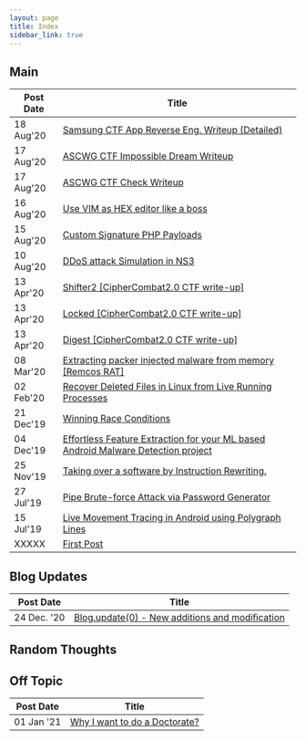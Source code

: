 ```yaml
---
layout: page
title: Index 
sidebar_link: true
---
```

## Main
<table id="tg-bP44D">
<thead>
  <tr>
    <th>Post Date </th>
    <th>Title</th>
  </tr>
</thead>
<tbody>
  <tr>
    <td>18 Aug'20</td>
    <td><a href="https://saket-upadhyay.github.io//2020/08/18/sstf-vault-wtireup.html" target="_blank" rel="noopener noreferrer">Samsung CTF App Reverse Eng. Writeup (Detailed)</a></td>
  </tr>
  <tr>
    <td>17 Aug'20</td>
    <td><a href="https://saket-upadhyay.github.io/2020/08/17/ascwg-impossible-dream.html" target="_blank" rel="noopener noreferrer">ASCWG CTF Impossible Dream Writeup</a></td>
  </tr>
  <tr>
    <td>17 Aug'20</td>
    <td><a href="https://saket-upadhyay.github.io/2020/08/17/ascwg-check.html" target="_blank" rel="noopener noreferrer">ASCWG CTF Check Writeup</a></td>
  </tr>
  <tr>
    <td>16 Aug'20</td>
    <td><a href="https://saket-upadhyay.github.io/2020/08/16/use-VIM-as-HEX-Editor.html" target="_blank" rel="noopener noreferrer">Use VIM as HEX editor like a boss</a></td>
  </tr>
  <tr>
    <td>15 Aug'20</td>
    <td><a href="https://saket-upadhyay.github.io/2020/08/15/Custom-Signature-PHP-Payloads.html" target="_blank" rel="noopener noreferrer">Custom Signature PHP Payloads</a></td>
  </tr>
  <tr>
    <td>10 Aug'20</td>
    <td><a href="https://saket-upadhyay.github.io/2020/08/10/DDoS-Simulation-in-NS3-C++.html" target="_blank" rel="noopener noreferrer">DDoS attack Simulation in NS3</a></td>
  </tr>
  <tr>
    <td>13 Apr'20</td>
    <td><a href="https://saket-upadhyay.github.io/2020/04/13/CipherCombat2-Shifter2.html" target="_blank" rel="noopener noreferrer">Shifter2 [CipherCombat2.0 CTF write-up]</a></td>
  </tr>
  <tr>
    <td>13 Apr'20</td>
    <td><a href="https://saket-upadhyay.github.io/2020/04/13/CipherCombat2-Locked.html" target="_blank" rel="noopener noreferrer">Locked [CipherCombat2.0 CTF write-up]</a></td>
  </tr>
  <tr>
    <td>13 Apr'20</td>
    <td><a href="https://saket-upadhyay.github.io/2020/04/13/CipherCombat2-Digest.html" target="_blank" rel="noopener noreferrer">Digest [CipherCombat2.0 CTF write-up]</a></td>
  </tr>
  <tr>
    <td>08 Mar'20</td>
    <td><a href="https://saket-upadhyay.github.io/2020/03/08/Extracting-packer-injected-malware.html" target="_blank" rel="noopener noreferrer">Extracting packer injected malware from memory [Remcos RAT]</a></td>
  </tr>
  <tr>
    <td>02 Feb'20</td>
    <td><a href="https://saket-upadhyay.github.io/2020/02/02/Recover-Deleted-Files-in-Linux.html" target="_blank" rel="noopener noreferrer">Recover Deleted Files in Linux from Live Running Processes</a></td>
  </tr>
  <tr>
    <td>21 Dec'19</td>
    <td><a href="https://saket-upadhyay.github.io/2019/12/21/Winning-Race-Conditions.html" target="_blank" rel="noopener noreferrer">Winning Race Conditions</a></td>
  </tr>
  <tr>
    <td>04 Dec'19</td>
    <td><a href="https://saket-upadhyay.github.io/2019/12/04/Effortless-Feature-Extraction.html" target="_blank" rel="noopener noreferrer">Effortless Feature Extraction for your ML based Android Malware Detection project</a></td>
  </tr>
  <tr>
    <td>25 Nov'19</td>
    <td><a href="https://saket-upadhyay.github.io/article/2019/11/25/Taking-over-a-software-by-Instruction-Rewriting.html" target="_blank" rel="noopener noreferrer">Taking over a software by Instruction Rewriting.</a></td>
  </tr>
  <tr>
    <td>27 Jul'19</td>
    <td><a href="https://saket-upadhyay.github.io/article/2019/07/27/Pipe-Brute-force-Attack-via-Password-Generator.html" target="_blank" rel="noopener noreferrer">Pipe Brute-force Attack via Password Generator</a></td>
  </tr>
  <tr>
    <td>15 Jul'19</td>
    <td><a href="https://saket-upadhyay.github.io/2019/07/15/Live-Movement-Tracing-in-Android-using-Polygraph-Lines.html" target="_blank" rel="noopener noreferrer">Live Movement Tracing in Android using Polygraph Lines</a></td>
  </tr>
  <tr>
    <td>XXXXX</td>
    <td><a href="https://saket-upadhyay.github.io/2000/01/01/First-Post.html" target="_blank" rel="noopener noreferrer">First Post</a></td>
  </tr>
</tbody>
</table>

## Blog Updates
<table>
<thead>
  <tr>
    <th>Post Date</th>
    <th>Title</th>
  </tr>
</thead>
<tbody>
  <tr>
    <td>24 Dec. '20</td>
    <td><a href="#">Blog.update(0) - New additions and modification</a></td>
  </tr>
</tbody>
</table>

## Random Thoughts

## Off Topic
<table>
<thead>
  <tr>
    <th>Post Date</th>
    <th>Title</th>
  </tr>
</thead>
<tbody>
  <tr>
    <td>01 Jan '21</td>
    <td><a href="https://saket-upadhyay.github.io/2021/01/01/whydoc.html">Why I want to do a Doctorate?</a></td>
  </tr>
</tbody>
</table>
